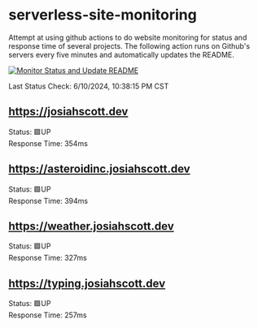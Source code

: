 # serverless-site-monitoring
Attempt at using github actions to do website monitoring for status and response time of several projects. The following action runs on Github's servers every five minutes and automatically updates the README.  

[![Monitor Status and Update README](https://github.com/JosiahSco/serverless-site-monitoring/actions/workflows/monitor.yaml/badge.svg)](https://github.com/JosiahSco/serverless-site-monitoring/actions/workflows/monitor.yaml)

Last Status Check: 6/10/2024, 10:38:15 PM CST

## https://josiahscott.dev
Status: 🟩UP  
Response Time: 354ms

## https://asteroidinc.josiahscott.dev
Status: 🟩UP  
Response Time: 394ms

## https://weather.josiahscott.dev
Status: 🟩UP  
Response Time: 327ms

## https://typing.josiahscott.dev
Status: 🟩UP  
Response Time: 257ms

